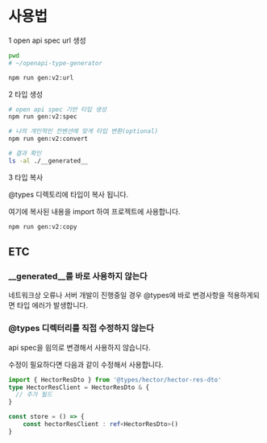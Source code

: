 # 사용법

1 open api spec url 생성

```sh
pwd
# ~/openapi-type-generator

npm run gen:v2:url
```

2 타입 생성

```sh
# open api spec 기반 타입 생성
npm run gen:v2:spec

# 나의 개인적인 컨벤션에 맞게 타입 변환(optional)
npm run gen:v2:convert

# 결과 확인
ls -al ./__generated__
```

3 타입 복사

@types 디렉토리에 타입이 복사 됩니다.

여기에 복사된 내용을 import 하여 프로젝트에 사용합니다.

```sh
npm run gen:v2:copy
```

## ETC

### \_\_generated\_\_를 바로 사용하지 않는다

네트워크상 오류나 서버 개발이 진행중일 경우 @types에 바로 변경사항을 적용하게되면 타입 에러가 발생합니다.

### @types 디렉터리를 직접 수정하지 않는다

api spec을 읨의로 변경해서 사용하지 않습니다.

수정이 필요하다면 다음과 같이 수정해서 사용합니다.

```ts
import { HectorResDto } from '@types/hector/hector-res-dto'
type HectorResClient = HectorResDto & {
  // 추가 필드
}

const store = () => {
    const hectorResClient : ref<HectorResDto>()
}
```
